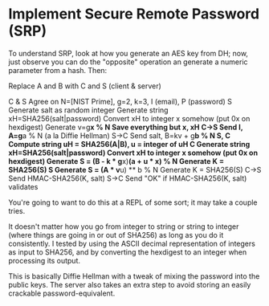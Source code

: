 # Implement Secure Remote Password (SRP)

To understand SRP, look at how you generate an AES key from DH; now,
just observe you can do the "opposite" operation an generate a numeric
parameter from a hash. Then:

Replace A and B with C and S (client & server)

C & S
    Agree on N=[NIST Prime], g=2, k=3, I (email), P (password)
S
    Generate salt as random integer
    Generate string xH=SHA256(salt|password)
    Convert xH to integer x somehow (put 0x on hexdigest)
    Generate v=g**x % N
    Save everything but x, xH
C->S
    Send I, A=g**a % N (a la Diffie Hellman)
S->C
    Send salt, B=kv + g**b % N
S, C
    Compute string uH = SHA256(A|B), u = integer of uH
C
    Generate string xH=SHA256(salt|password)
    Convert xH to integer x somehow (put 0x on hexdigest)
    Generate S = (B - k * g**x)**(a + u * x) % N
    Generate K = SHA256(S)
S
    Generate S = (A * v**u) ** b % N
    Generate K = SHA256(S)
C->S
    Send HMAC-SHA256(K, salt)
S->C
    Send "OK" if HMAC-SHA256(K, salt) validates

You're going to want to do this at a REPL of some sort; it may take a
couple tries.

It doesn't matter how you go from integer to string or string to
integer (where things are going in or out of SHA256) as long as you do
it consistently. I tested by using the ASCII decimal representation of
integers as input to SHA256, and by converting the hexdigest to an
integer when processing its output.

This is basically Diffie Hellman with a tweak of mixing the password
into the public keys. The server also takes an extra step to avoid
storing an easily crackable password-equivalent.
